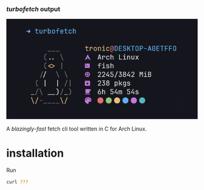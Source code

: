 ### _turbofetch_ output
![Turbofetch output](turbofetch.png)

A _blazingly-fast_ fetch cli tool written in C for Arch Linux.

# installation
Run
```bash
curl ???
```
